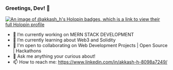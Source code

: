 ### Greetings, Dev! 👋
[![An image of @akkash_h's Holopin badges, which is a link to view their full Holopin profile](https://holopin.me/akkash_h)](https://holopin.io/@akkash_h)
<!--
**Akkash20/Akkash20** is a ✨ _special_ ✨ repository because its `README.md` (this file) appears on your GitHub profile.

Here are some ideas to get you started:

- 🔭 I’m currently working on ...
- 🌱 I’m currently learning ...
- 👯 I’m looking to collaborate on ...
- 🤔 I’m looking for help with ...
- 💬 Ask me about ...
- 📫 How to reach me: ...
- 😄 Pronouns: ...
- ⚡ Fun fact: ...
-->
- 🔭 I’m currently working on MERN STACK DEVELOPMENT
- 🌱 I’m currently learning about Web3 and Solidity
- 🤝 I'm open to collaborating on Web Development Projects | Open Source | Hackathons
- 💬 Ask me anything your curious about!
- 📫 How to reach me: https://www.linkedin.com/in/akkash-h-8098a7249/
